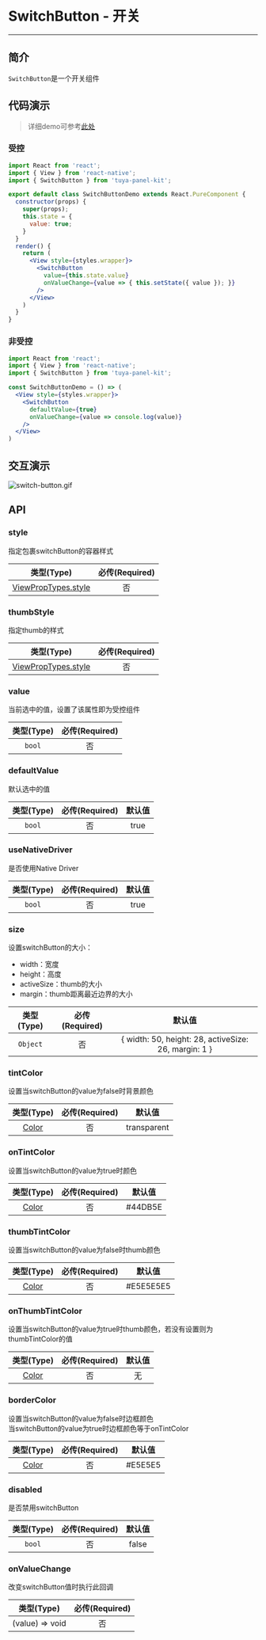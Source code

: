 # SwitchButton - 开关

---


<a name="a4d3b02a"></a>
## 简介

`SwitchButton`是一个开关组件

<a name="da441097"></a>
## 代码演示

> 详细demo可参考[此处](https://github.com/TuyaInc/tuya-panel-kit/tree/master/example/src/scenes)

<a name="dcabaf73"></a>
### 受控

```jsx
import React from 'react';
import { View } from 'react-native';
import { SwitchButton } from 'tuya-panel-kit';

export default class SwitchButtonDemo extends React.PureComponent {
  constructor(props) {
    super(props);
    this.state = {
      value: true;
    }
  }
  render() {
    return (
      <View style={styles.wrapper}>
        <SwitchButton 
          value={this.state.value}
          onValueChange={value => { this.setState({ value }); }}
        />
      </View>
    )
  }
}
```

<a name="a7ac592d"></a>
### 非受控

```jsx
import React from 'react';
import { View } from 'react-native';
import { SwitchButton } from 'tuya-panel-kit';

const SwitchButtonDemo = () => (
  <View style={styles.wrapper}>
    <SwitchButton 
      defaultValue={true} 
      onValueChange={value => console.log(value)} 
    />
  </View>
) 
```

## 交互演示

![switch-button.gif](https://airtake-public-data.oss-cn-hangzhou.aliyuncs.com/fe-static/tuya-docs/7b862700-58c6-4fc6-be74-e562713aa7b5.gif)

<a name="API"></a>
## API

<a name="style"></a>
### style

指定包裹switchButton的容器样式


| 类型(Type) | 必传(Required) |
| :---: | :---: |
| [ViewPropTypes.style](https://facebook.github.io/react-native/docs/style) | 否 |


<a name="thumbStyle"></a>
### thumbStyle

指定thumb的样式


| 类型(Type) | 必传(Required) |
| :---: | :---: |
| [ViewPropTypes.style](https://facebook.github.io/react-native/docs/style) | 否 |



<a name="value"></a>
### value

当前选中的值，设置了该属性即为受控组件


| 类型(Type) | 必传(Required) |
| :---: | :---: |
| `bool` | 否 |



<a name="defaultValue"></a>
### defaultValue

默认选中的值


| 类型(Type) | 必传(Required) | 默认值 |
| :---: | :---: | :---: |
| `bool` | 否 | true |


<a name="useNativeDriver"></a>
### useNativeDriver

是否使用Native Driver

| 类型(Type) | 必传(Required) | 默认值 |
| :---: | :---: | :---: |
| `bool` | 否 | true |


<a name="size"></a>
### size

设置switchButton的大小：

- width：宽度
- height：高度
- activeSize：thumb的大小
- margin：thumb距离最近边界的大小

| 类型(Type) | 必传(Required) | 默认值 |
| :---: | :---: | :---: |
| `Object` | 否 | { width: 50, height: 28, activeSize: 26, margin: 1 } |



<a name="tintColor"></a>
### tintColor

设置当switchButton的value为false时背景颜色


| 类型(Type) | 必传(Required) | 默认值 |
| :---: | :---: | :---: |
| [Color](https://facebook.github.io/react-native/docs/colors#docsNav) | 否 | transparent |



<a name="onTintColor"></a>
### onTintColor

设置当switchButton的value为true时颜色


| 类型(Type) | 必传(Required) | 默认值 |
| :---: | :---: | :---: |
| [Color](https://facebook.github.io/react-native/docs/colors#docsNav) | 否 | #44DB5E |



<a name="thumbTintColor"></a>
### thumbTintColor

设置当switchButton的value为false时thumb颜色


| 类型(Type) | 必传(Required) | 默认值 |
| :---: | :---: | :---: |
| [Color](https://facebook.github.io/react-native/docs/colors#docsNav) | 否 | #E5E5E5E5 |



<a name="onThumbTintColor"></a>
### onThumbTintColor

设置当switchButton的value为true时thumb颜色，若没有设置则为thumbTintColor的值


| 类型(Type) | 必传(Required) | 默认值 |
| :---: | :---: | :---: |
| [Color](https://facebook.github.io/react-native/docs/colors#docsNav) | 否 | 无 |



<a name="borderColor"></a>
### borderColor

设置当switchButton的value为false时边框颜色<br />当switchButton的value为true时边框颜色等于onTintColor


| 类型(Type) | 必传(Required) | 默认值 |
| :---: | :---: | :---: |
| [Color](https://facebook.github.io/react-native/docs/colors#docsNav) | 否 | #E5E5E5 |



<a name="disabled"></a>
### disabled

是否禁用switchButton


| 类型(Type) | 必传(Required) | 默认值 |
| :---: | :---: | :---: |
| `bool` | 否 | false |



<a name="onValueChange"></a>
### onValueChange

改变switchButton值时执行此回调

| 类型(Type) | 必传(Required) |
| :---: | :---: |
| (value) => void | 否 |



